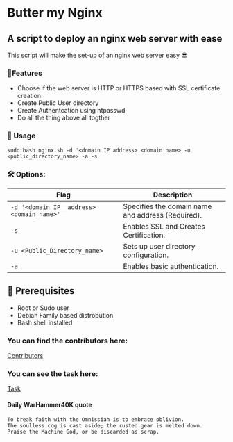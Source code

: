 # Butter my Nginx

## A script to deploy an nginx web server with ease

This script will make the set-up of an nginx web server easy 😎

### 📝Features

- Choose if the web server is HTTP or HTTPS based with SSL certificate creation.
- Create Public User directory
- Create Authentcation using htpasswd
- Do all the thing above all togther


### 🚀 Usage


```
sudo bash nginx.sh -d '<domain IP address> <domain name> -u <public_directory_name> -a -s
```

### 🛠️ Options:

| Flag | Description |
|------|-------------|
| `-d '<domain_IP__address> <domain_name>'` | Specifies the domain name and address (Required). |
| `-s` | Enables SSL and Creates Certification. |
| `-u <Public_Directory_name>` | Sets up user directory configuration. |
| `-a` | Enables basic authentication. |


## 🔧 Prerequisites
- Root or Sudo user
- Debian Family based distrobution
- Bash shell installed


### You can find the contributors here:

[Contributors](CONTRIBUTORS.md)


### You can see the task here:

[Task](TASK.md)



#### Daily WarHammer40K quote

```
To break faith with the Omnissiah is to embrace oblivion.
The soulless cog is cast aside; the rusted gear is melted down.
Praise the Machine God, or be discarded as scrap.
```
